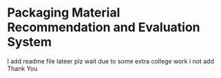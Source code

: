 # Packaging Material Recommendation and Evaluation System
I add readme file lateer plz wait due to some extra college work i not add 
<br>
Thank You 
